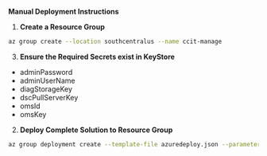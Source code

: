 __Manual Deployment Instructions__

1. __Create a Resource Group__

```bash
az group create --location southcentralus --name ccit-manage
```

3. __Ensure the Required Secrets exist in KeyStore__

- adminPassword
- adminUserName
- diagStorageKey
- dscPullServerKey
- omsId
- omsKey

2. __Deploy Complete Solution to Resource Group__

```bash
az group deployment create --template-file azuredeploy.json --parameters params.json --resource-group ccit-manage
```

